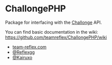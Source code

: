 # ChallongePHP
Package for interfacing with the [Challonge] API.

You can find basic documentation in the wiki: https://github.com/teamreflex/ChallongePHP/wiki

- [team-reflex.com](https://team-reflex.com)
- [@Reflexgg](http://twitter.com/Reflexgg)
- [@Kairuxo](http://twitter.com/Kairuxo)

[Challonge]: <http://api.challonge.com/v1>
